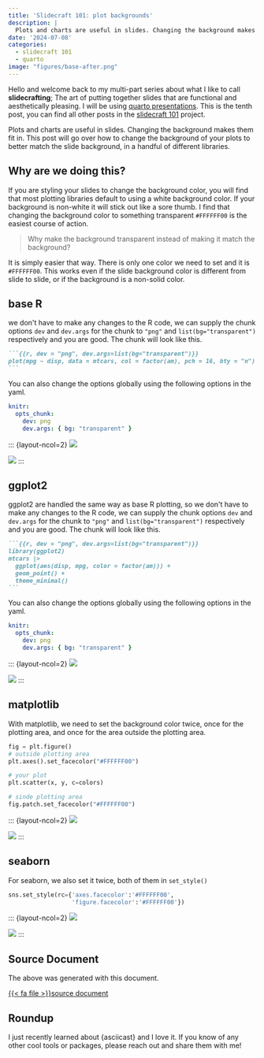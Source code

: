 ```yaml
---
title: 'Slidecraft 101: plot backgrounds'
description: |
  Plots and charts are useful in slides. Changing the background makes them fit in.
date: '2024-07-08'
categories:
  - slidecraft 101
  - quarto
image: "figures/base-after.png"
---
```





Hello and welcome back to my multi-part series about what I like to call **slidecrafting**; The art of putting together slides that are functional and aesthetically pleasing. I will be using [quarto presentations](https://quarto.org/). This is the tenth post, you can find all other posts in the [slidecraft 101](../../project/slidecraft-101/index.qmd#blog-posts) project.

Plots and charts are useful in slides. Changing the background makes them fit in. This post will go over how to change the background of your plots to better match the slide background, in a handful of different libraries.

## Why are we doing this?

If you are styling your slides to change the background color, you will find that most plotting libraries default to using a white background color. If your background is non-white it will stick out like a sore thumb. I find that changing the background color to something transparent `#FFFFFF00` is the easiest course of action.

> Why make the background transparent instead of making it match the background?

It is simply easier that way. There is only one color we need to set and it is `#FFFFFF00`. This works even if the slide background color is different from slide to slide, or if the background is a non-solid color.

## base R

we don't have to make any changes to the R code, we can supply the chunk options `dev` and `dev.args` for the chunk to `"png"` and `list(bg="transparent")` respectively and you are good. The chunk will look like this.

````md
```{{r, dev = "png", dev.args=list(bg="transparent")}}
plot(mpg ~ disp, data = mtcars, col = factor(am), pch = 16, bty = "n")
```
````

You can also change the options globally using the following options in the yaml.

```yaml
knitr:
  opts_chunk:
    dev: png
    dev.args: { bg: "transparent" }
```

::: {layout-ncol=2}
![](figures/base-before.png)

![](figures/base-after.png)
:::

## ggplot2

ggplot2 are handled the same way as base R plotting, so we don't have to make any changes to the R code, we can supply the chunk options `dev` and `dev.args` for the chunk to `"png"` and `list(bg="transparent")` respectively and you are good. The chunk will look like this.

````md
```{{r, dev = "png", dev.args=list(bg="transparent")}}
library(ggplot2)
mtcars |>
  ggplot(aes(disp, mpg, color = factor(am))) +
  geom_point() +
  theme_minimal()
```
````

You can also change the options globally using the following options in the yaml.

```yaml
knitr:
  opts_chunk:
    dev: png
    dev.args: { bg: "transparent" }
```

::: {layout-ncol=2}
![](figures/ggplot2-before.png)

![](figures/ggplot2-after.png)
:::

## matplotlib

With matplotlib, we need to set the background color twice, once for the plotting area, and once for the area outside the plotting area.

```python
fig = plt.figure()
# outside plotting area
plt.axes().set_facecolor("#FFFFFF00")

# your plot
plt.scatter(x, y, c=colors)

# sinde plotting area
fig.patch.set_facecolor("#FFFFFF00")
```

::: {layout-ncol=2}
![](figures/matplotlib-before.png)

![](figures/matplotlib-after.png)
:::

## seaborn

For seaborn, we also set it twice, both of them in `set_style()`

```python
sns.set_style(rc={'axes.facecolor':'#FFFFFF00', 
                  'figure.facecolor':'#FFFFFF00'})
```

::: {layout-ncol=2}
![](figures/seaborn-before.png)

![](figures/seaborn-after.png)
:::

## Source Document

The above was generated with this document.

<a href="_examples.qmd" target="_blank" class="listing-slides btn-links">{{< fa file >}}source document<a>

## Roundup

I just recently learned about {asciicast} and I love it. If you know of any other cool tools or packages, please reach out and share them with me!

